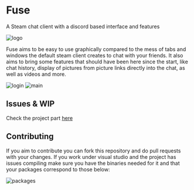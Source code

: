 # Fuse
A Steam chat client with a discord based interface and features

![logo](https://i.imgur.com/JM4lAWC.png)

Fuse aims to be easy to use graphically compared to the mess of tabs and windows the default steam client creates to chat with your friends. It also aims to bring some features that should have been here since the start, like chat history, display of pictures from picture links directly into the chat, as well as videos and more.

![login](https://i.imgur.com/weY5Ozg.png)
![main](https://i.imgur.com/4USR8uY.png)

## Issues & WIP
Check the project part [here](https://github.com/Earu/Fuse/projects/1)

## Contributing
If you aim to contribute you can fork this repository and do pull requests with your changes.
If you work under visual studio and the project has issues compiling make sure you have the binaries needed for it and that your packages correspond to those below:

![packages](https://i.imgur.com/akUmiot.png)
